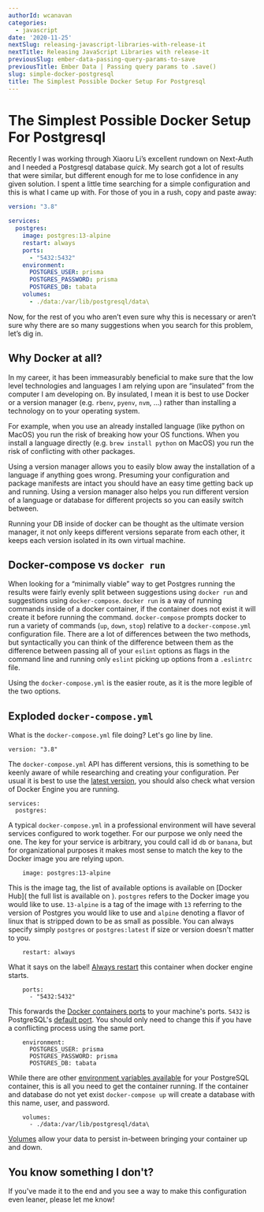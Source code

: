 ```yaml
---
authorId: wcanavan
categories: 
  - javascript
date: '2020-11-25'
nextSlug: releasing-javascript-libraries-with-release-it
nextTitle: Releasing JavaScript Libraries with release-it
previousSlug: ember-data-passing-query-params-to-save
previousTitle: Ember Data | Passing query params to .save()
slug: simple-docker-postgresql
title: The Simplest Possible Docker Setup For Postgresql
---
```


# The Simplest Possible Docker Setup For Postgresql

Recently I was working through Xiaoru Li’s excellent rundown on Next-Auth and I needed a Postgresql database _quick_. My search got a lot of results that were similar, but different enough for me to lose confidence in any given solution. I spent a little time searching for a simple configuration and this is what I came up with. For those of you in a rush, copy and paste away:

```yml
version: "3.8"

services:
  postgres:
    image: postgres:13-alpine
    restart: always
    ports:
      - "5432:5432"
    environment:
      POSTGRES_USER: prisma
      POSTGRES_PASSWORD: prisma
      POSTGRES_DB: tabata
    volumes:
      - ./data:/var/lib/postgresql/data\
```

Now, for the rest of you who aren’t even sure why this is necessary or aren’t sure why there are so many suggestions when you search for this problem, let’s dig in.

## Why Docker at all?

In my career, it has been immeasurably beneficial to make sure that the low level technologies and languages I am relying upon are “insulated” from the computer I am developing on. By insulated, I mean it is best to use Docker or a version manager (e.g. `rbenv`, `pyenv`, `nvm`, ...) rather than installing a technology on to your operating system.

For example, when you use an already installed language (like python on MacOS) you run the risk of breaking how your OS functions. When you install a language directly (e.g. `brew install python` on MacOS) you run the risk of conflicting with other packages.

Using a version manager allows you to easily blow away the installation of a language if anything goes wrong. Presuming your configuration and package manifests are intact you should have an easy time getting back up and running. Using a version manager also helps you run different version of a language or database for different projects so you can easily switch between.

Running your DB inside of docker can be thought as the ultimate version manager, it not only keeps different versions separate from each other, it keeps each version isolated in its own virtual machine.

## Docker-compose vs `docker run`

When looking for a “minimally viable” way to get Postgres running the results were fairly evenly split between suggestions using `docker run` and suggestions using `docker-compose`. `docker run` is a way of running commands inside of a docker container, if the container does not exist it will create it before running the command. `docker-compose` prompts docker to run a variety of commands (`up`, `down`, `stop`) relative to a `docker-compose.yml` configuration file. There are a lot of differences between the two methods, but syntactically you can think of the difference between them as the difference between passing all of your `eslint` options as flags in the command line and running only `eslint` picking up options from a `.eslintrc` file.

Using the `docker-compose.yml` is the easier route, as it is the more legible of the two options.

## Exploded `docker-compose.yml`

What is the `docker-compose.yml` file doing? Let's go line by line.

```
version: "3.8"
```

The `docker-compose.yml` API has different versions, this is something to be keenly aware of while researching and creating your configuration. Per usual it is best to use the [latest version](https://docs.docker.com/compose/compose-file/), you should also check what version of Docker Engine you are running.

```
services:
  postgres:
```

A typical `docker-compose.yml` in a professional environment will have several services configured to work together. For our purpose we only need the one. The key for your service is arbitrary, you could call id `db` or `banana`, but for organizational purposes it makes most sense to match the key to the Docker image you are relying upon.

```
    image: postgres:13-alpine
```

This is the image tag, the list of available options is available on [Docker Hub]( the full list is available on ). `postgres` refers to the Docker image you would like to use. `13-alpine` is a tag of the image with `13` referring to the version of Postgres you would like to use and `alpine` denoting a flavor of linux that is stripped down to be as small as possible. You can always specify simply `postgres` or `postgres:latest` if size or version doesn't matter to you.

```
    restart: always
```

What it says on the label! [Always restart](https://docs.docker.com/compose/compose-file/#restart) this container when docker engine starts.

```
    ports:
      - "5432:5432"
```

This forwards the [Docker containers ports](https://docs.docker.com/compose/compose-file/#ports) to your machine's ports. `5432` is PostgreSQL's [default port](https://www.postgresql.org/docs/current/app-postgres.html). You should only need to change this if you have a conflicting process using the same port.

```
    environment:
      POSTGRES_USER: prisma
      POSTGRES_PASSWORD: prisma
      POSTGRES_DB: tabata
```

While there are other [environment variables available](https://hub.docker.com/_/postgres) for your PostgreSQL container, this is all you need to get the container running. If the container and database do not yet exist `docker-compose up` will create a database with this name, user, and password.

```
    volumes:
      - ./data:/var/lib/postgresql/data\
```

[Volumes](https://docs.docker.com/compose/compose-file/#volume-configuration-reference) allow your data to persist in-between bringing your container up and down.

## You know something I don't?

If you've made it to the end and you see a way to make this configuration even leaner, please let me know!